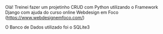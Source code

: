 Olá! Treinei fazer um projetinho CRUD com Python utilizando o Framework Django
com ajuda do curso online Webdesign em Foco (https://www.webdesignemfoco.com/)

O Banco de Dados utilizado foi o SQLite3
